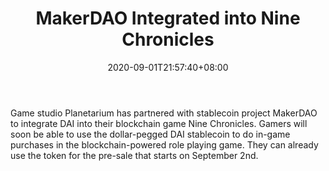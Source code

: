 ﻿---
title: "MakerDAO Integrated into Nine Chronicles"
date: 2020-09-01T21:57:40+08:00
lastmod: 2020-09-01T16:45:40+08:00
draft: false
authors: ["Georgiana"]
description: "Game studio Planetarium has partnered with stablecoin project MakerDAO to integrate DAI into their blockchain game Nine Chronicles. Gamers will soon be able to use the dollar-pegged DAI stablecoin to do in-game purchases in the blockchain-powered role playing game. They can already use the token for the pre-sale that starts on September 2nd."
featuredImage: "makerdao-integrated-into-nine-chronicles.png"
tags: ["Virtual World","Play to Earn"]
categories: ["news"]
news: ["Virtual World"]
weight: 
lightgallery: true
pinned: false
recommend: false
recommend1: false
---

Game studio Planetarium has partnered with stablecoin project MakerDAO to integrate DAI into their blockchain game Nine Chronicles. Gamers will soon be able to use the dollar-pegged DAI stablecoin to do in-game purchases in the blockchain-powered role playing game. They can already use the token for the pre-sale that starts on September 2nd.

<!--more-->

